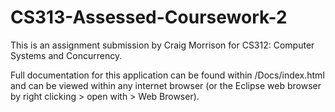 CS313-Assessed-Coursework-2
===========================

This is an assignment submission by Craig Morrison for CS312: Computer Systems and Concurrency.

Full documentation for this application can be found within /Docs/index.html and can be viewed within any internet browser (or the Eclipse web browser by right clicking > open with > Web Browser).

